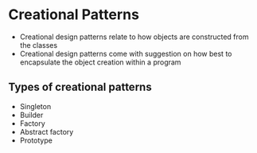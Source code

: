 # Creational Patterns

- Creational design patterns relate to how objects are constructed from the classes
- Creational design patterns come with suggestion on how best to encapsulate the object creation within a program

## Types of creational patterns
- Singleton
- Builder
- Factory
- Abstract factory
- Prototype
